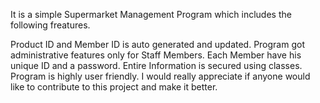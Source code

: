 It is a simple Supermarket Management Program which includes the following freatures.

Product ID and Member ID is auto generated and updated.
Program got administrative features only for Staff Members.
Each Member have his unique ID and a password.
Entire Information is secured using classes.
Program is highly user friendly.
I would really appreciate if anyone would like to contribute to this project and make it better.
